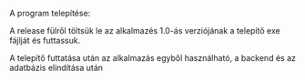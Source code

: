 A program telepítése:

A release fülről töltsük le az alkalmazés 1.0-ás verziójának a telepítő exe fájlját és futtassuk.

A telepítő futtatása után az alkalmazás egyből használható, a backend és az adatbázis elindítása után
